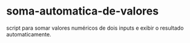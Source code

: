 # soma-automatica-de-valores
script para somar valores numéricos de dois inputs e exibir o resultado automaticamente.
